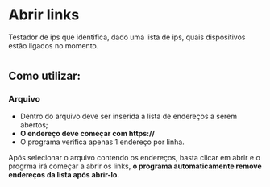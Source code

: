 # Abrir links
Testador de ips que identifica, dado uma lista de ips, quais dispositivos estão ligados no momento.

#
## Como utilizar:

### Arquivo

- Dentro do arquivo deve ser inserida a lista de endereços a serem abertos;  
- **O endereço deve começar com https://**
- O programa verifica apenas 1 endereço por linha.   

Após selecionar o arquivo contendo os endereços, basta clicar em abrir e o progrma irá começar a abrir os links, **o programa automaticamente remove endereços da lista após abrir-lo.**